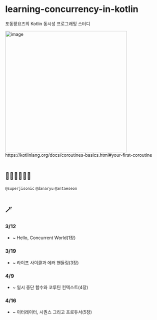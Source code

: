 # learning-concurrency-in-kotlin
포동팡요즈의 Kotlin 동시성 프로그래밍 스터디

<img width="389" alt="image" src="https://user-images.githubusercontent.com/67534066/230776950-6b29c985-b4aa-4636-92ab-d543343c5701.png">

<br>
https://kotlinlang.org/docs/coroutines-basics.html#your-first-coroutine
<br>
</br>

## 👩‍💻🧑‍💻👨‍💻
`@superjisonic`
`@danaryu`
`@antaeseon`
<br>
<br>
## 🪄

### 3/12
* ~ Hello, Concurrent World(1장)

### 3/19
* ~ 라이프 사이클과 에러 핸들링(3장)

### 4/9
* ~ 일시 중단 함수와 코루틴 컨텍스트(4장)

### 4/16
* ~ 이터레이터, 시퀀스 그리고 프로듀서(5장)
